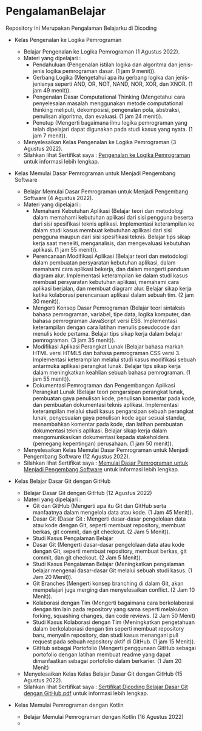 # PengalamanBelajar
Repository Ini Merupakan Pengalaman Belajarku di Dicoding 

- Kelas Pengenalan ke Logika Pemrograman
  - Belajar Pengenalan ke Logika Pemrograman (1 Agustus 2022).
  - Materi yang dipelajari :
    * Pendahuluan (Pengenalan istilah logika dan algoritma dan jenis-jenis logika pemrograman dasar. (1 jam 9 menit)).
    * Gerbang Logika (Mengetahui apa itu gerbang logika dan jenis-jenisnya seperti AND, OR, NOT, NAND, NOR, XOR, dan XNOR. (1 jam 49 menit)).
    * Pengenalan Dasar Computational Thinking (Mengetahui cara penyelesaian masalah menggunakan metode computational thinking meliputi,
      dekomposisi, pengenalan pola, abstraksi, penulisan algoritma, dan evaluasi. (1 jam 24 menit)).
    * Penutup (Mengerti bagaimana ilmu logika pemrograman yang telah dipelajari dapat digunakan pada studi kasus yang nyata. (1 jam 7 menit)).
  - Menyelesaikan Kelas Pengenalan ke Logika Pemrograman (3 Agustus 2022).
  - Silahkan lihat Sertifikat saya : [Pengenalan ke Logika Pemrograman](https://www.dicoding.com/certificates/1RXYMD5DQXVM) untuk informasi lebih lengkap.

- Kelas Memulai Dasar Pemrograman untuk Menjadi Pengembang Software
  - Belajar Memulai Dasar Pemrograman untuk Menjadi Pengembang Software (4 Agustus 2022).
  - Materi yang dipelajari :
    * Memahami Kebutuhan Aplikasi (Belajar teori dan metodologi dalam memahami kebutuhan aplikasi dari sisi pengguna beserta dari sisi spesifikasi teknis
      aplikasi. Implementasi keterampilan ke dalam studi kasus membuat kebutuhan aplikasi dari sisi pengguna maupun dari sisi spesifikasi teknis. Belajar tips
      sikap kerja saat meneliti, menganalisis, dan mengevaluasi kebutuhan aplikasi. (1 jam 55 menit)).
    * Perencanaan Modifikasi Aplikasi (Belajar teori dan metodologi dalam pembuatan persyaratan kebutuhan aplikasi, dalam memahami cara aplikasi
      bekerja, dan dalam mengerti panduan diagram alur. Implementasi keterampilan ke dalam studi kasus membuat persyaratan kebutuhan aplikasi, memahami cara aplikasi           berjalan, dan membuat diagram alur. Belajar sikap kerja ketika kolaborasi perencanaan aplikasi dalam sebuah tim. (2 jam 30
      menit)).
    * Mengerti Konsep Dasar Pemrograman (Belajar teori sintaksis bahasa pemrograman, variabel, tipe data, logika komputer, dan bahasa pemrograman
      JavaScript versi ES6. Implementasi keterampilan dengan cara latihan menulis pseudocode dan menulis kode pertama. Belajar tips sikap kerja dalam
      belajar pemrograman. (3 jam 35 menit)).
    * Modifikasi Aplikasi Perangkat Lunak (Belajar bahasa markah HTML versi HTML5 dan bahasa pemrograman CSS versi 3. Implementasi keterampilan
      melalui studi kasus modifikasi sebuah antarmuka aplikasi perangkat lunak. Belajar tips sikap kerja dalam meningkatkan keahlian sebuah bahasa
      pemrograman. (1 jam 55 menit)).
    * Dokumentasi Pemrograman dan Pengembangan Aplikasi Perangkat Lunak (Belajar teori pengarsipan perangkat lunak, pembuatan gaya penulisan
      kode, penulisan komentar pada kode, dan pembuatan dokumentasi teknis aplikasi. Implementasi keterampilan melalui studi kasus pengarsipan sebuah
      perangkat lunak, penyesuaian gaya penulisan kode agar sesuai standar, menambahkan komentar pada kode, dan latihan pembuatan dokumentasi
      teknis aplikasi. Belajar sikap kerja dalam mengomunikasikan dokumentasi kepada stakeholders (pemegang kepentingan) perusahaan. (1 jam 50 menit)).
  - Menyelesaikan Kelas Memulai Dasar Pemrograman untuk Menjadi Pengembang Software (12 Agustus 2022).
  - Silahkan lihat Sertifikat saya : [Memulai Dasar Pemrograman untuk Menjadi Pengembang Software](https://www.dicoding.com/certificates/2VX31M4WVZYQ) untuk informasi     lebih lengkap.

- Kelas Belajar Dasar Git dengan GitHub
  - Belajar Dasar Git dengan GitHub (12 Agustus 2022)
  - Materi yang dipelajari :
    * Git dan GitHub (Mengerti apa itu Git dan GitHub serta manfaatnya dalam mengelola data atau kode. (1 Jam 45 Menit)).
    * Dasar Git (Dasar Git : Mengerti dasar-dasar pengelolaan data atau kode dengan Git, seperti membuat repository, membuat berkas, git commit, dan git checkout.
      (2 Jam 5 Menit)).
    * Studi Kasus Pengalaman Belajar
    * Dasar Git (Mengerti dasar-dasar pengelolaan data atau kode dengan Git, seperti membuat repository, membuat berkas, git commit, dan git checkout.
      (2 Jam 5 Menit)). 
    * Studi Kasus Pengalaman Belajar (Meningkatkan pengalaman belajar mengenai dasar-dasar Git melalui sebuah studi kasus. (1 Jam 20 Menit)).
    * Git Branches (Mengerti konsep branching di dalam Git, akan mempelajari juga merging dan menyelesaikan conflict. (2 Jam 10 Menit)).
    * Kolaborasi dengan Tim (Mengerti bagaimana cara berkolaborasi dengan tim lain pada repository yang sama seperti melakukan forking, squashing
      changes, dan code reviews. (2 Jam 50 Menit) 
    * Studi Kasus Kolaborasi dengan Tim (Meningkatkan pengetahuan dalam berkolaborasi dengan tim seperti membuat repository baru, menyalin
      repository, dan studi kasus menangani pull request pada sebuah repository aktif di GitHub. (1 jam 15 Menit)).
    * GitHub sebagai Portofolio (Mengerti penggunaan GitHub sebagai portofolio dengan latihan membuat readme yang dapat dimanfaatkan sebagai
      portofolio dalam berkarier. (1 Jam 20 Menit)
  - Menyelesaikan Kelas Kelas Belajar Dasar Git dengan GitHub (15 Agustus 2022).
  - Silahkan lihat Sertifikat saya : [Sertifikat Dicoding Belajar Dasar Git dengan GitHub.pdf](https://github.com/MUHAMMADAPRIANUR/PengalamanBelajar/files/9337921/Sertifikat.Dicoding.Belajar.Dasar.Git.dengan.GitHub.pdf) untuk informasi     lebih lengkap.

- Kelas Memulai Pemrograman dengan Kotlin
  - Belajar Memulai Pemrograman dengan Kotlin (16 Agustus 2022)
  - 
